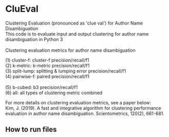 # CluEval
Clustering Evaluation (pronounced as 'clue val') for Author Name Disambiguation  <br />
This code is to evaluate input and output clustering for author name disambiguation in Python 3 <br />
<br />
Clustering evaluation metrics for author name disambiguation <br/>

(1) cluster-f: cluster-f precision/recall/f1 <br />
(2) k-metric: k-metric precision/recall/f1 <br />
(3) split-lump: splitting & lumping error precision/recall/f1  <br />
(4) pairwise-f: paired precision/recall/f1  <br />  
(5) b-cubed: b3 precision/recall/f1  <br />
(6) all: all types of clustering metric combined  <br />

For more details on clustering evaluation metrics, see a paper below: <br />
Kim, J. (2019). A fast and integrative algorithm for clustering performance evaluation
    in author name disambiguation. Scientometrics, 120(2), 661-681. 
    
## How to run files
